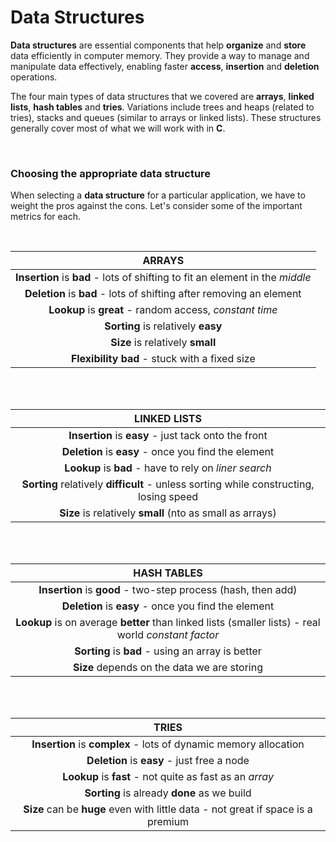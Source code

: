 # Data Structures

**Data structures** are essential components that help **organize** and **store** data efficiently in computer memory. They provide a way to manage and manipulate data effectively, enabling faster **access**, **insertion** and **deletion** operations.

The four main types of data structures that we covered are **arrays**, **linked lists**, **hash tables** and **tries**. Variations include trees and heaps (related to tries), stacks and queues (similar to arrays or linked lists). These structures generally cover most of what we will work with in **C**.

<br>

### Choosing the appropriate data structure

When selecting a **data structure** for a particular application, we have to weight the pros against the cons. Let's consider some of the important metrics for each.

<br>

|ARRAYS|
|:-:|
|**Insertion** is **bad** - lots of shifting to fit an element in the *middle*|
|**Deletion** is **bad** - lots of shifting after removing an element|
|**Lookup** is **great** - random access, *constant time*|
|**Sorting** is relatively **easy**|
|**Size** is relatively **small**|
|**Flexibility** **bad** - stuck with a fixed size|

<br><br>

|LINKED LISTS|
|:-:|
|**Insertion** is **easy** - just tack onto the front|
|**Deletion** is **easy** - once you find the element|
|**Lookup** is **bad** - have to rely on *liner search*|
|**Sorting** relatively **difficult** - unless sorting while constructing, losing speed|
|**Size** is relatively **small** (nto as small as arrays)|

<br><br>

|HASH TABLES|
|:-:|
|**Insertion** is **good** - two-step process (hash, then add)|
|**Deletion** is **easy** - once you find the element|
|**Lookup** is on average **better** than linked lists (smaller lists) - real world *constant factor*|
|**Sorting** is **bad** - using an array is better|
|**Size** depends on the data we are storing|

<br><br>

|TRIES|
|:-:|
|**Insertion** is **complex** - lots of dynamic memory allocation|
|**Deletion** is **easy** - just free a node|
|**Lookup** is **fast** - not quite as fast as an *array*|
|**Sorting** is already **done** as we build|
|**Size** can be **huge** even with little data - not great if space is a premium|
